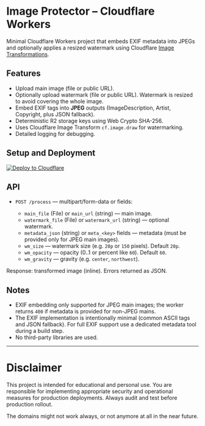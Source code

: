 # Image Protector – Cloudflare Workers

Minimal Cloudflare Workers project that embeds EXIF metadata into JPEGs and optionally applies a resized watermark using Cloudflare [Image Transformations](https://developers.cloudflare.com/images/transform-images/transform-via-workers/).

## Features

- Upload main image (file or public URL).
- Optionally upload watermark (file or public URL). Watermark is resized to avoid covering the whole image.
- Embed EXIF tags into **JPEG** outputs (ImageDescription, Artist, Copyright, plus JSON fallback).
- Deterministic R2 storage keys using Web Crypto SHA-256.
- Uses Cloudflare Image Transform `cf.image.draw` for watermarking.
- Detailed logging for debugging.

## Setup and Deployment

[![Deploy to Cloudflare](https://deploy.workers.cloudflare.com/button)](https://deploy.workers.cloudflare.com/?url=https://github.com/DavidJKTofan/cf-workers-exif-images)

## API

- `POST /process` — multipart/form-data or fields:

  - `main_file` (File) or `main_url` (string) — main image.
  - `watermark_file` (File) or `watermark_url` (string) — optional watermark.
  - `metadata_json` (string) or `meta_<key>` fields — metadata (must be provided only for JPEG main images).
  - `wm_size` — watermark size (e.g. `20p` or `150` pixels). Default `20p`.
  - `wm_opacity` — opacity (0..1 or percent like `60`). Default `60`.
  - `wm_gravity` — gravity (e.g. `center`, `northwest`).

Response: transformed image (inline). Errors returned as JSON.

## Notes

- EXIF embedding only supported for JPEG main images; the worker returns `400` if metadata is provided for non-JPEG mains.
- The EXIF implementation is intentionally minimal (common ASCII tags and JSON fallback). For full EXIF support use a dedicated metadata tool during a build step.
- No third-party libraries are used.

---

# Disclaimer

This project is intended for educational and personal use. You are responsible for implementing appropriate security and operational measures for production deployments. Always audit and test before production rollout.

The domains might not work always, or not anymore at all in the near future.
